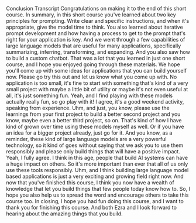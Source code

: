 Conclusion
Transcript
Congratulations on making it to the end of this short course. 
In summary, in this short course you've 
learned about two key principles for prompting. Write 
clear and specific instructions, and when it's appropriate, give the 
model time to think. You also learned about iterative 
prompt development and how having a 
process to get to the prompt that's right for 
your application is key. And we went through a few capabilities of large 
language models that are useful for many applications, specifically 
summarizing, inferring, transforming, and expanding. 
And you also saw how to build a 
custom chatbot. That was a lot that you learned in just 
one short course, and I hope you enjoyed going through 
these materials. 
We hope you'll come up with some ideas for applications that 
you can build yourself now. Please go try this out and let us know 
what you come up with. No application is too small, it's fine 
to start with something that's kind of a very small project with 
maybe a little bit of utility or maybe it's not even useful 
at all, it's just something fun. 
Yeah, and I find playing with these models actually really fun, 
so go play with it! 
I agree, it's a good weekend activity, speaking 
from experience. 
Uhm, and just, you know, please use the learnings 
from your first project to build a better 
second project and you know, maybe even a better third project, 
so on. That's kind of how I have kind of grown over time 
using these models myself as well. 
Or if you have an idea for a bigger project already, 
just go for it. And you know, as 
a reminder, these kind of large language models are a very 
powerful technology, so it kind of goes without saying that 
we ask you to use them responsibly and 
please only build things that will have a positive impact. 
Yeah, I fully agree. I think in this age, 
people that build AI systems can have a 
huge impact on others. So it's more important than ever 
that all of us only use these tools responsibly. Uhm, and I think building 
large language model based applications is just a very 
exciting and growing field right now. And 
now that you've finished this course, I think 
you now have a wealth of knowledge that let you build things 
that few people today know how to. So, I hope 
you also help us to spread the word and encourage others to 
take this course too. In closing, I hope 
you had fun doing this course, and I want to thank you for 
finishing this course. And both Ezra and I look forward to hearing about 
the amazing things that you build. 
